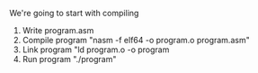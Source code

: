 We're going to start with compiling 

1) Write program.asm
2) Compile program "nasm -f elf64 -o program.o program.asm"
3) Link program "ld program.o -o program
4) Run program "./program"